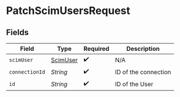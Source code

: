 # PatchScimUsersRequest


## Fields

| Field                                       | Type                                        | Required                                    | Description                                 |
| ------------------------------------------- | ------------------------------------------- | ------------------------------------------- | ------------------------------------------- |
| `scimUser`                                  | [ScimUser](../../models/shared/ScimUser.md) | :heavy_check_mark:                          | N/A                                         |
| `connectionId`                              | *String*                                    | :heavy_check_mark:                          | ID of the connection                        |
| `id`                                        | *String*                                    | :heavy_check_mark:                          | ID of the User                              |